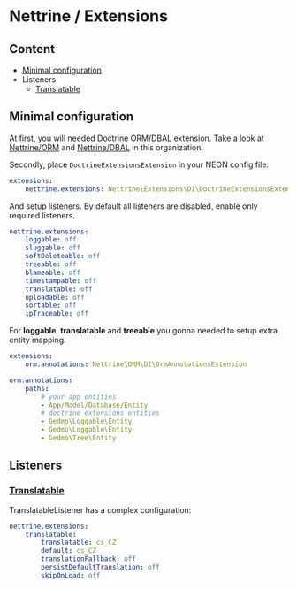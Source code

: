 # Nettrine / Extensions

## Content

- [Minimal configuration](#configuration)
- Listeners
    - [Translatable](#translatable)

## Minimal configuration

At first, you will needed Doctrine ORM/DBAL extension. Take a look at [Nettrine/ORM](https://github.com/nettrine/orm)
and [Nettrine/DBAL](https://github.com/nettrine/dbal) in this organization. 

Secondly, place `DoctrineExtensionsExtension` in your NEON config file.

```yaml
extensions:
    nettrine.extensions: Nettrine\Extensions\DI\DoctrineExtensionsExtension 
```

And setup listeners. By default all listeners are disabled, enable only required listeners.

```yaml
nettrine.extensions: 
    loggable: off
    sluggable: off
    softDeleteable: off
    treeable: off
    blameable: off
    timestampable: off
    translatable: off
    uploadable: off
    sortable: off
    ipTraceable: off
```

For **loggable**, **translatable** and **treeable** you gonna needed to setup extra entity mapping.

```yaml
extensions:
    orm.annotations: Nettrine\ORM\DI\OrmAnnotationsExtension

orm.annotations:
    paths:
        # your app entities
        - App/Model/Database/Entity
        # doctrine extensions entities
        - Gedmo\Loggable\Entity
        - Gedmo\Loggable\Entity
        - Gedmo\Tree\Entity
```

## Listeners

### [Translatable](https://github.com/Atlantic18/DoctrineExtensions/blob/v2.4.x/doc/translatable.md)

TranslatableListener has a complex configuration:

```yaml
nettrine.extensions:
    translatable:
        translatable: cs_CZ
        default: cs_CZ
        translationFallback: off
        persistDefaultTranslation: off
        skipOnLoad: off
```
